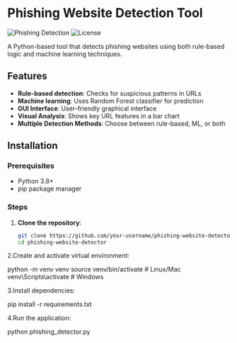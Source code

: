 # Phishing Website Detection Tool

![Phishing Detection](https://img.shields.io/badge/Python-3.8%2B-blue)
![License](https://img.shields.io/badge/License-MIT-green)

A Python-based tool that detects phishing websites using both rule-based logic and machine learning techniques.

## Features

- **Rule-based detection**: Checks for suspicious patterns in URLs
- **Machine learning**: Uses Random Forest classifier for prediction
- **GUI Interface**: User-friendly graphical interface
- **Visual Analysis**: Shows key URL features in a bar chart
- **Multiple Detection Methods**: Choose between rule-based, ML, or both

## Installation

### Prerequisites
- Python 3.8+
- pip package manager

### Steps

1. **Clone the repository**:
   ```bash
   git clone https://github.com/your-username/phishing-website-detector.git
   cd phishing-website-detector

2.Create and activate virtual environment:

python -m venv venv
source venv/bin/activate  # Linux/Mac
venv\Scripts\activate     # Windows

3.Install dependencies:

pip install -r requirements.txt

4.Run the application:

python phishing_detector.py
